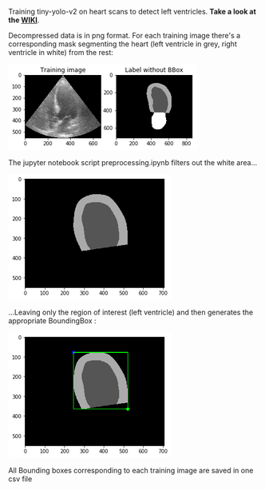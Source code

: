 Training tiny-yolo-v2 on heart scans to detect left ventricles. 
**Take a look at the [WIKI](https://github.com/ell-hol/training-yolo-heart/wiki)**.




Decompressed data is in png format. For each training image there's a corresponding mask segmenting the heart (left ventricle in grey, right ventricle in white) from the rest:


![alt text](https://github.com/ell-hol/training-yolo-heart/blob/master/Results/001.png)

The jupyter notebook script preprocessing.ipynb filters out the white area...

![alt text](https://github.com/ell-hol/training-yolo-heart/blob/master/Results/002.png)

...Leaving only the region of interest (left ventricle) and then generates the appropriate BoundingBox :

![alt text](https://github.com/ell-hol/training-yolo-heart/blob/master/Results/003.png)

All Bounding boxes corresponding to each training image are saved in one csv file

